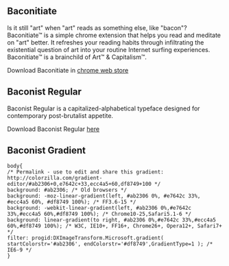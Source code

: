 ## Baconitiate

Is it still "art" when "art" reads as something else, like "bacon"? Baconitiate™ is a simple chrome extension that helps you read and meditate on "art" better. It refreshes your reading habits through infiltrating the existential question of art into your routine Internet surfing experiences. Baconitiate™ is a brainchild of Art™ & Capitalism™.

Download Baconitiate in [chrome web store](https://chrome.google.com/webstore/search/baconitiate)

## Baconist Regular

Baconist Regular is a capitalized-alphabetical typeface designed for contemporary post-brutalist appetite.

Download Baconist Regular [here](https://github.com/syntaxlogofree/baconitiate/blob/master/Baconist%20Regular/Baconist-Regular.ttf?raw=true)

## Baconist Gradient
```
body{
/* Permalink - use to edit and share this gradient: http://colorzilla.com/gradient-editor/#ab2306+0,e7642c+33,ecc4a5+60,df8749+100 */
background: #ab2306; /* Old browsers */
background: -moz-linear-gradient(left, #ab2306 0%, #e7642c 33%, #ecc4a5 60%, #df8749 100%); /* FF3.6-15 */
background: -webkit-linear-gradient(left, #ab2306 0%,#e7642c 33%,#ecc4a5 60%,#df8749 100%); /* Chrome10-25,Safari5.1-6 */
background: linear-gradient(to right, #ab2306 0%,#e7642c 33%,#ecc4a5 60%,#df8749 100%); /* W3C, IE10+, FF16+, Chrome26+, Opera12+, Safari7+ */
filter: progid:DXImageTransform.Microsoft.gradient( startColorstr='#ab2306', endColorstr='#df8749',GradientType=1 ); /* IE6-9 */
}
```

